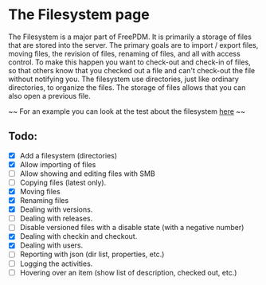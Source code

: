 # The Filesystem page

The Filesystem is a major part of FreePDM. It is primarily a storage of files that are stored into the server. The primary goals are to import / export files, moving files, the revision of files, renaming of files, and all with access control. To make this happen you want to check-out and check-in of files, so that others know that you checked out a file and can't check-out the file without notifying you. The filesystem use directories, just like ordinary directories, to organize the files. The storage of files allows that you can also open a previous file.

~~ For an example you can look at the test about the filesystem [here](../../tests/fileserver_setup.md) ~~ 

## Todo:

- [x] Add a filesystem (directories)
- [x] Allow importing of files
- [ ] Allow showing and editing files with SMB
- [ ] Copying files (latest only).
- [x] Moving files
- [x] Renaming files
- [x] Dealing with versions.
- [ ] Dealing with releases.
- [ ] Disable versioned files with a disable state (with a negative number)
- [x] Dealing with checkin and checkout.
- [x] Dealing with users.
- [ ] Reporting with json (dir list, properties, etc.)
- [ ] Logging the activities.
- [ ] Hovering over an item (show list of description, checked out, etc.)